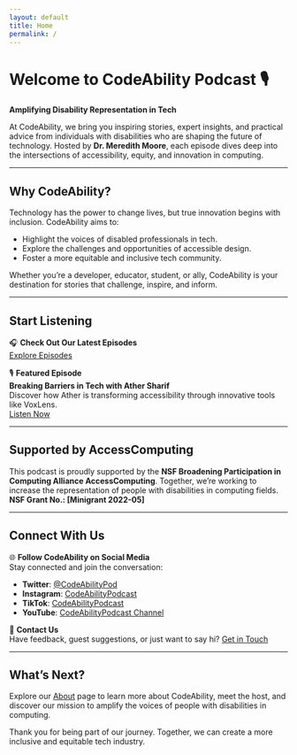 ```yaml
---
layout: default
title: Home
permalink: /
---
```


# Welcome to CodeAbility Podcast 🎙️

**Amplifying Disability Representation in Tech**

At CodeAbility, we bring you inspiring stories, expert insights, and practical advice from individuals with disabilities who are shaping the future of technology. Hosted by **Dr. Meredith Moore**, each episode dives deep into the intersections of accessibility, equity, and innovation in computing.

---

## **Why CodeAbility?**

Technology has the power to change lives, but true innovation begins with inclusion. CodeAbility aims to:
- Highlight the voices of disabled professionals in tech.
- Explore the challenges and opportunities of accessible design.
- Foster a more equitable and inclusive tech community.

Whether you’re a developer, educator, student, or ally, CodeAbility is your destination for stories that challenge, inspire, and inform.

---

## **Start Listening**

🎧 **Check Out Our Latest Episodes**  
[Explore Episodes](/episodes/)

🎙️ **Featured Episode**  
**Breaking Barriers in Tech with Ather Sharif**  
Discover how Ather is transforming accessibility through innovative tools like VoxLens.  
[Listen Now](/episodes/ather-sharif/)

---

## **Supported by AccessComputing**

This podcast is proudly supported by the **NSF Broadening Participation in Computing Alliance AccessComputing**. Together, we’re working to increase the representation of people with disabilities in computing fields.  
**NSF Grant No.: [Minigrant 2022-05]**

---

## **Connect With Us**

🌐 **Follow CodeAbility on Social Media**  
Stay connected and join the conversation:  
- **Twitter**: [@CodeAbilityPod](https://twitter.com/CodeAbilityPod)  
- **Instagram**: [CodeAbilityPodcast](https://www.instagram.com/codeabilitypodcast/)  
- **TikTok**: [CodeAbilityPodcast](https://www.tiktok.com/@codeabilitypodcast)  
- **YouTube**: [CodeAbilityPodcast Channel](https://www.youtube.com/channel/UC5V1sIVPVhGtmZmNPdH6EgA)  

📧 **Contact Us**  
Have feedback, guest suggestions, or just want to say hi? [Get in Touch](/contact/)

---

## **What’s Next?**

Explore our [About](/about/) page to learn more about CodeAbility, meet the host, and discover our mission to amplify the voices of people with disabilities in computing.

Thank you for being part of our journey. Together, we can create a more inclusive and equitable tech industry.
